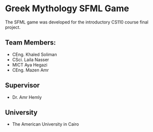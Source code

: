 # Greek Mythology SFML Game
The SFML game was developed for the introductory CS110 course final project.

## Team Members:
- CEng. Khaled Soliman
- CSci. Laila Nasser
- MICT Aya Hegazi
- CEng. Mazen Amr

## Supervisor
- Dr. Amr Hemly

## University
- The American University in Cairo
